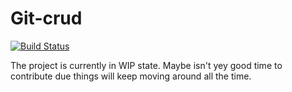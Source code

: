 # Git-crud

[![Build Status](https://travis-ci.com/sebach1/git-crud.svg?branch=master)](https://travis-ci.com/sebach1/git-crud)

The project is currently in WIP state. Maybe isn't yey good time to contribute due things will keep moving around all the time.
